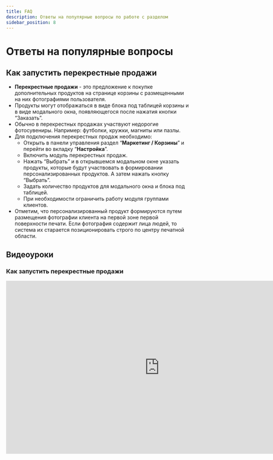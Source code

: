 ```yaml
---
title: FAQ
description: Ответы на популярные вопросы по работе с разделом
sidebar_position: 8
---
```


# Ответы на популярные вопросы

## Как запустить перекрестные продажи
* __Перекрестные продажи__ - это предложение к покупке дополнительных продуктов на странице корзины с размещенными на них фотографиями пользователя.
* Продукты могут отображаться в виде блока под таблицей корзины и в виде модального окна, появляющегося после нажатия кнопки “Заказать”.
* Обычно в перекрестных продажах участвуют недорогие фотосувениры. Например: футболки, кружки, магниты или пазлы.
* Для подключения перекрестных продаж необходимо:
    + Открыть в панели управления раздел “__Маркетинг / Корзины__” и перейти во вкладку “__Настройка__”.
    + Включить модуль перекрестных продаж.
    + Нажать “Выбрать” и в открывшемся модальном окне указать продукты, которые будут участвовать в формировании персонализированных продуктов. А затем нажать кнопку “Выбрать”.
    + Задать количество продуктов для модального окна и блока под таблицей.
    + При необходимости ограничить работу модуля группами клиентов.
* Отметим, что персонализированный продукт формируются путем размещения фотографии клиента на первой зоне первой поверхности печати. Если фотография содержит лица людей, то система их старается позиционировать строго по центру печатной области.


## Видеоуроки

### Как запустить перекрестные продажи
<iframe width="840" height="473" src="https://www.youtube.com/embed/glwlVNa1A90?si=KMEIz4Va3dt_ngIi" title="YouTube video player" frameborder="0" allow="accelerometer; autoplay; clipboard-write; encrypted-media; gyroscope; picture-in-picture; web-share" allowfullscreen></iframe>

